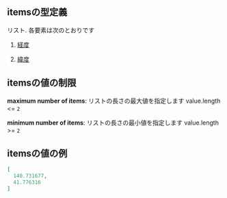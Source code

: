 ## itemsの型定義

リスト. 各要素は次のとおりです

1.  [経度](station-properties-ボロノイ範囲-properties-geometrypolygonlinestring-oneof-geometrylinestring-properties-linestringの座標リスト-座標点-items-経度.md "check type definition")

2.  [緯度](station-properties-ボロノイ範囲-properties-geometrypolygonlinestring-oneof-geometrylinestring-properties-linestringの座標リスト-座標点-items-緯度.md "check type definition")

## itemsの値の制限

**maximum number of items**: リストの長さの最大値を指定します value.length <= `2`

**minimum number of items**: リストの長さの最小値を指定します value.length >= `2`

## itemsの値の例

```json
[
  140.731677,
  41.776316
]
```
